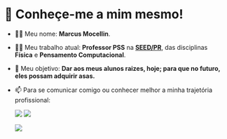 # 👋 Conheçe-me a mim mesmo!

- :raising_hand_man: Meu nome: **Marcus Mocellin**.
- :man_teacher: Meu trabalho atual: **Professor PSS** na **[SEED/PR](https://www.educacao.pr.gov.br/)**, das disciplinas **Física** e **Pensamento Computacional**.
- :dart: Meu objetivo: **Dar aos meus alunos raizes, hoje; para que no futuro, eles possam adquirir asas.**
- 📫 Para se comunicar comigo ou conhecer melhor a minha trajetória profissional:

    <div>
    <a href = "mailto:professor.mocellin@gmail.com"><img src="https://img.shields.io/badge/Gmail-D14836?style=for-the-badge&logo=gmail&logoColor=white" target="_blank"></a>
    <a href="https://www.linkedin.com/in/marcus-mocellin/" target="_blank"><img src="https://img.shields.io/badge/-LinkedIn-%230077B5?style=for-the-badge&logo=linkedin&logoColor=white" target="_blank"></a>   
    </div>

    ![](https://komarev.com/ghpvc/?username=marcus-mocellin&color=brightgreen)

<!---
marcus-mocellin/marcus-mocellin is a ✨ special ✨ repository because its `README.md` (this file) appears on your GitHub profile.
You can click the Preview link to take a look at your changes.
--->
